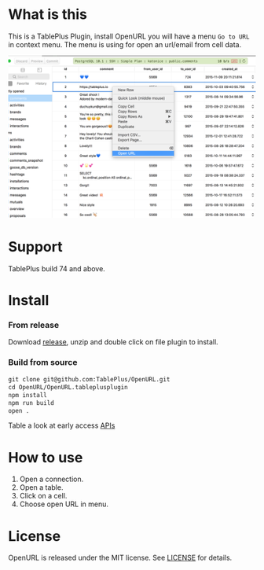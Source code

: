 # What is this

This is a TablePlus Plugin, install OpenURL you will have a menu `Go to URL` in context menu. The menu is using for open an url/email from cell data.

![menu](https://github.com/TablePlus/OpenURL/blob/master/Resource/url.png "menu")

# Support

TablePlus build 74 and above.

# Install

### From release

Download [release](https://github.com/TablePlus/OpenURL/releases), unzip and double click on file plugin to install.

### Build from source

```
git clone git@github.com:TablePlus/OpenURL.git
cd OpenURL/OpenURL.tableplusplugin
npm install
npm run build
open .
```

Table a look at early access [APIs](https://github.com/TablePlus/TablePlus/wiki/plugin-api)

# How to use

1. Open a connection.
2. Open a table.
3. Click on a cell.
4. Choose open URL in menu.

# License

OpenURL is released under the MIT license. See [LICENSE](https://github.com/TablePlus/DummiesData/blob/master/LICENSE) for details.
